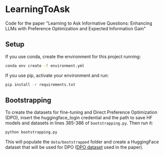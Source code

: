 # LearningToAsk
Code for the paper "Learning to Ask Informative Questions: Enhancing LLMs with Preference Optimization and Expected Information Gain"

## Setup

If you use conda, create the environment for this project running: 

   ```bash
   conda env create -f environment.yml
   ```

If you use pip, activate your environment and run: 

   ```bash
   pip install -r requirements.txt
   ```

## Bootstrapping 

To create the datasets for fine-tuning and Direct Preference Optimization (DPO), insert the huggingface_login credential and the path to save HF models and datasets in lines 385-386 of ```bootstrapping.py```. Then run it:

   ```bash
   python bootstrapping.py 
   ```
This will populate the ```data/bootstrapped``` folder and create a HuggingFace dataset that will be used for DPO ([DPO dataset](https://huggingface.co/datasets/mazzaqq/LearningToAsk_DPO_contrast_sets) used in the paper).
